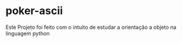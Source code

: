 # poker-ascii
Este Projeto foi feito com o intuito de estudar a orientação a objeto na linguagem python
